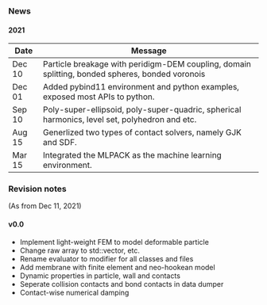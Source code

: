###

### News

#### 2021

Date   | Message
------ | -----------------------------------------------------------------
Dec 10 | Particle breakage with peridigm-DEM coupling, domain splitting, bonded spheres, bonded voronois
Dec 01 | Added pybind11 environment and python examples, exposed most APIs to python.
Sep 10 | Poly-super-ellipsoid, poly-super-quadric, spherical harmonics, level set, polyhedron and etc.
Aug 15 | Generlized two types of contact solvers, namely GJK and SDF.
Mar 15 | Integrated the MLPACK as the machine learning environment.

### Revision notes 

(As from Dec 11, 2021)

#### v0.0

- Implement light-weight FEM to model deformable particle
- Change raw array to std::vector, etc.
- Rename evaluator to modifier for all classes and files
- Add membrane with finite element and neo-hookean model
- Dynamic properties in particle, wall and contacts
- Seperate collision contacts and bond contacts in data dumper
- Contact-wise numerical damping